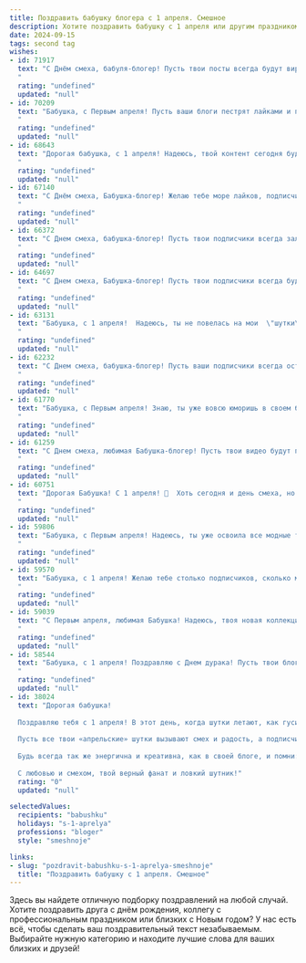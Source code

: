 ```yaml
---
title: Поздравить бабушку блогера с 1 апреля. Смешное
description: Хотите поздравить бабушку с 1 апреля или другим праздником? Наш ИИ создаст незабываемое поздравление, а вы обязательно выделитесь среди других.  
date: 2024-09-15
tags: second tag
wishes:
- id: 71917
  text: "С Днём смеха, бабуля-блогер! Пусть твои посты всегда будут вирусными, а лайки сыпятся, как снег в декабре! 😄🎉
  "
  rating: "undefined"
  updated: "null"
- id: 70209
  text: "Бабушка, с Первым апреля! Пусть ваши блоги пестрят лайками и подписчиками, а комментарии будут только добрыми и позитивными! 🤣
  "
  rating: "undefined"
  updated: "null"
- id: 68643
  text: "Дорогая бабушка, с 1 апреля! Надеюсь, твой контент сегодня будет таким же зажигательным, как твои рецепты! 😉  Пусть подписчики от смеха валятся с дивана, а лайки сыпятся, как весенний дождь! 😜
  "
  rating: "undefined"
  updated: "null"
- id: 67140
  text: "С Днём смеха, Бабушка-блогер! Желаю тебе море лайков, подписчиков, которые не только читают, но и смотрят, и, конечно, новых идей для контента! Пусть твои посты всегда будут в тренде, а комментарии –  исключительно положительными!
  "
  rating: "undefined"
  updated: "null"
- id: 66372
  text: "С Днем смеха, бабушка-блогер! Пусть твои подписчики всегда залипают на твоих роликах, а лайки сыпятся, как снег в январе! 😄🎂🎉
  "
  rating: "undefined"
  updated: "null"
- id: 64697
  text: "С Днем смеха, Бабушка-блогер! Пусть твои подписчики всегда будут в восторге от твоих креативных  видео, а лайки никогда не кончаются! 🎉😜
  "
  rating: "undefined"
  updated: "null"
- id: 63131
  text: "Бабушка, с 1 апреля!  Надеюсь, ты не повелась на мои  \"шутки\" в блоге про то, как я разбогатела на криптовалюте! 😉  Пусть твоя жизнь будет полна юмора, радости и подписчиков, которые обожают твои рецепты! 😜
  "
  rating: "undefined"
  updated: "null"
- id: 62232
  text: "С Днем смеха, бабушка-блогер! Пусть ваши подписчики всегда остаются в восторге от вашей креативности, а ваша лента будет переполнена лайками и позитивом! 🎉
  "
  rating: "undefined"
  updated: "null"
- id: 61770
  text: "Бабушка, с Первым апреля! Знаю, ты уже вовсю юморишь в своем блоге, но сегодня тебе разрешено подшутить над нами, внуками! 😅  Пусть твой контент всегда будет таким же свежим и интересным, как твои блины по утрам! 🥞
  "
  rating: "undefined"
  updated: "null"
- id: 61259
  text: "С Днем смеха, любимая Бабушка-блогер! Пусть твои видео будут полны юмора и лайки сыплются как снег в январе! 😂🎉
  "
  rating: "undefined"
  updated: "null"
- id: 60751
  text: "Дорогая Бабушка! С 1 апреля! 🎉  Хоть сегодня и день смеха, но я искренне рада, что у нас есть такая классная блогерша в семье! 😉  Ты всегда в тренде, умеешь найти вирусный контент и, главное,  никогда не теряешь чувство юмора! 😜  Желаю тебе море лайков, вдохновения и, конечно же, чтобы все твои видео были в топе! ❤️
  "
  rating: "undefined"
  updated: "null"
- id: 59806
  text: "Бабушка, с Первым апреля! Надеюсь, ты уже освоила все модные тренды из моего блога и готова к очередному вирусномu челленджу? 😉
  "
  rating: "undefined"
  updated: "null"
- id: 59570
  text: "Бабушка, с 1 апреля! Желаю тебе столько подписчиков, сколько морщинок на лице, и чтобы каждый лайк был искренним, как твои объятия! 😂
  "
  rating: "undefined"
  updated: "null"
- id: 59039
  text: "С Первым апреля, любимая Бабушка! Надеюсь, твоя новая коллекция виртуальных котиков уже набрала миллион просмотров? 😜  Желаю тебе бесконечного лайко-флуда, креативных идей и, конечно же, чтобы подписчики всегда оставались довольны твоими \"бабушкиными рецептами\" из жизни блогера!
  "
  rating: "undefined"
  updated: "null"
- id: 58544
  text: "Бабушка, с 1 апреля! Поздравляю с Днем дурака! Пусть твои блоги пестрят только правдой (ну, почти), а подписчики засыпают тебя только добрыми комментариями (пусть даже и с юмором)! 😄
  "
  rating: "undefined"
  updated: "null"
- id: 38024
  text: "Дорогая бабушка!
  
  Поздравляю тебя с 1 апреля! В этот день, когда шутки летают, как гуси вдоль реки, не могу не напомнить, что ты — не просто бабушка, а бабушка-блогер! Твои советы по жизни и рецепты — настоящие шедевры, а когда ты делишься своими кулинарными фейлами, мир становится чуть более веселым и терпимым!
  
  Пусть все твои «апрельские» шутки вызывают смех и радость, а подписчики не забывают, что за каждым твитом стоит не просто опыт, а мудрость самой настоящей бабушки!
  
  Будь всегда так же энергична и креативна, как в своей блоге, и помни: если кто-то решит затеять шутку с твоим любимым пирогом, не забудь, что у тебя всегда есть запасной рецепт — живая пряжа!
  
  С любовью и смехом, твой верный фанат и ловкий шутник!"
  rating: "0"
  updated: "null"

selectedValues:
  recipients: "babushku"
  holidays: "s-1-aprelya"
  professions: "bloger"
  style: "smeshnoje"

links:
- slug: "pozdravit-babushku-s-1-aprelya-smeshnoje"
  title: "Поздравить бабушку с 1 апреля. Смешное"
---
```


Здесь вы найдете отличную подборку поздравлений на любой случай. 
Хотите поздравить друга с днём рождения, коллегу с профессиональным праздником или близких с Новым годом? У нас есть всё, чтобы сделать ваш поздравительный текст незабываемым. Выбирайте нужную категорию и находите лучшие слова для ваших близких и друзей!
